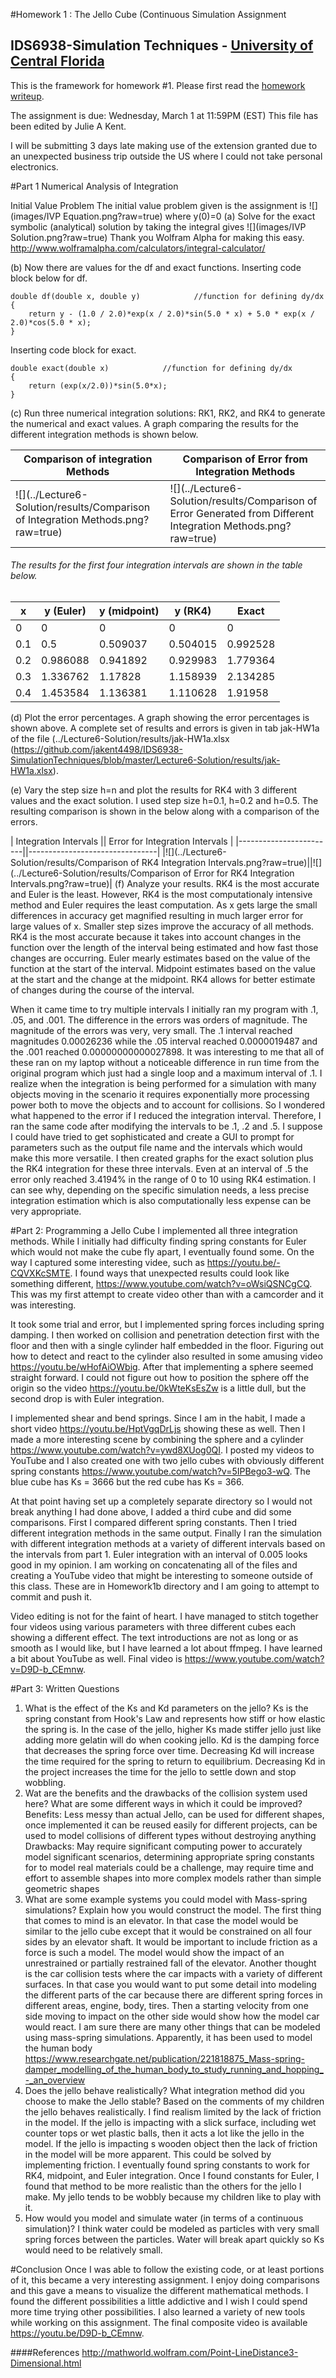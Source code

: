 #Homework 1 : The Jello Cube (Continuous Simulation Assignment
## IDS6938-Simulation Techniques - [University of Central Florida](http://www.ist.ucf.edu/grad/)


This is the framework for homework #1. Please first read the [homework writeup](HomeWork%231.pdf).

The assignment is due: Wednesday, March 1 at 11:59PM (EST)
This file has been edited by Julie A Kent.

I will be submitting 3 days late making use of the extension granted due to an unexpected business trip outside the US where I could not take personal electronics.

#Part 1 Numerical Analysis of Integration

Initial Value Problem 
The initial value problem given is the assignment is ![](images/IVP Equation.png?raw=true) where y(0)=0
(a) Solve for the exact symbolic (analytical) solution by taking the integral gives ![](images/IVP Solution.png?raw=true) 
Thank you Wolfram Alpha for making this easy. http://www.wolframalpha.com/calculators/integral-calculator/

(b) Now there are values for the df and exact functions.  Inserting code block below for df.

```
double df(double x, double y)            //function for defining dy/dx
{
    return y - (1.0 / 2.0)*exp(x / 2.0)*sin(5.0 * x) + 5.0 * exp(x / 2.0)*cos(5.0 * x);
}
```
Inserting code block for exact.
```
double exact(double x)            //function for defining dy/dx
{
    return (exp(x/2.0))*sin(5.0*x);
}
```
(c) Run three numerical integration solutions: RK1, RK2, and RK4 to generate the numerical and exact values. A graph comparing the results for the different integration methods is shown below.


| Comparison of integration Methods  | Comparison of Error from Integration Methods |
| ------------- | ------------- |
| ![](../Lecture6-Solution/results/Comparison of Integration Methods.png?raw=true) | ![](../Lecture6-Solution/results/Comparison of Error Generated from Different Integration Methods.png?raw=true) |
###### The results for the first four integration intervals are shown in the table below.

|  x | y (Euler) | y (midpoint) | y (RK4) | Exact |
|--------|--------|-----------|-----------|---------|
| 0 | 0 | 0 | 0 | 0 |
| 0.1 |0.5|0.509037|0.504015|0.992528|
|0.2|0.986088|0.941892|0.929983|1.779364|
|0.3|1.336762|1.17828|1.158939|2.134285|
|0.4|1.453584|1.136381|1.110628|1.91958|

(d) Plot the error percentages.  A graph showing the error percentages is shown above.  A complete set of results and errors is given in tab jak-HW1a of the file (../Lecture6-Solution/results/jak-HW1a.xlsx (https://github.com/jakent4498/IDS6938-SimulationTechniques/blob/master/Lecture6-Solution/results/jak-HW1a.xlsx).

(e) Vary the step size h=n  and plot the results for RK4 with 3 different values and the exact solution.  I used step size h=0.1, h=0.2 and h=0.5.  The resulting comparison is shown in the below along with a comparison of the errors.

| Integration Intervals || Error for Integration Intervals |
|------------------------||--------------------------------|
|![](../Lecture6-Solution/results/Comparison of RK4 Integration Intervals.png?raw=true)||![](../Lecture6-Solution/results/Comparison of Error for RK4 Integration Intervals.png?raw=true)|
(f) Analyze your results.
RK4 is the most accurate and Euler is the least.  However, RK4 is the most computationaly intensive method and Euler requires the least computation.  As x gets large the small differences in accuracy get magnified resulting in much larger error for large values of x.  Smaller step sizes improve the accuracy of all methods.  RK4 is the most accurate because it takes into account changes in the function over the length of the interval being estimated and how fast those changes are occurring.  Euler mearly estimates based on the value of the function at the start of the interval.  Midpoint estimates based on the value at the start and the change at the midpoint.  RK4 allows for better estimate of changes during the course of the interval.

When it came time to try multiple intervals I initially ran my program with .1, .05, and .001.  The difference in the errors was orders of magnitude.  The magnitude of the errors was very, very small.  The .1 interval reached magnitudes 0.00026236 while the .05 interval reached 0.0000019487 and the .001 reached 0.00000000000027898.  It was interesting to me that all of these ran on my laptop without a noticeable difference in run time from the original program which just had a single loop and a maximum interval of .1.  I realize when the integration is being performed for a simulation with many objects moving in the scenario it requires exponentially more processing power both to move the objects and to account for collisions.  So I wondered what happened to the error if I reduced the integration interval.  Therefore, I ran the same code after modifying the intervals to be .1, .2 and .5.  I suppose I could have tried to get sophisticated and create a GUI to prompt for parameters such as the output file name and the intervals which would make this more versatile.  I then created graphs for the exact solution plus the RK4 integration for these three intervals.  Even at an interval of .5 the error only reached 3.4194% in the range of 0 to 10 using RK4 estimation.  I can see why, depending on the specific simulation needs, a less precise integration estimation which is also computationally less expense can be very appropriate.

#Part 2: Programming a Jello Cube
I implemented all three integration methods.  While I initially had difficulty finding spring constants for Euler which would not make the cube fly apart, I eventually found some.  On the way I captured some interesting videe, such as https://youtu.be/-CQVXKcSMTE.  I found ways that unexpected results could look like something different, https://www.youtube.com/watch?v=oWsiQSNCgCQ.  This was my first attempt to create video other than with a camcorder and it was interesting.

It took some trial and error, but I implemented spring forces including spring damping. I then worked on collision and penetration detection first with the floor and then with a single cylinder half embedded in the floor.  Figuring out how to detect and react to the cylinder also resulted in some amusing video https://youtu.be/wHofAiOWbig.  After that implementing a sphere seemed straight forward. I could not figure out how to position the sphere off the origin so the video https://youtu.be/0kWteKsEsZw is a little dull, but the second drop is with Euler integration. 

I implemented shear and bend springs.  Since I am in the habit, I made a short video https://youtu.be/HptVgqDrLjs showing these as well.  Then I made a more interesting scene by combining the sphere and a cylinder https://www.youtube.com/watch?v=ywd8XUog0QI.  I posted my videos to YouTube and I also created one with two jello cubes with obviously different spring constants https://www.youtube.com/watch?v=5IPBego3-wQ.  The blue cube has Ks = 3666 but the red cube has Ks = 366.

At that point having set up a completely separate directory so I would not break anything I had done above, I added a third cube and did some comparisons.  First I compared different spring constants.  Then I tried different integration methods in the same output.  Finally I ran the simulation with different integration methods at a variety of different intervals based on the intervals from part 1.  Euler integration with an interval of 0.005 looks good in my opinion.  I am working on concatenating all of the files and creating a YouTube video that might be interesting to someone outside of this class.  These are in Homework1b directory and I am going to attempt to commit and push it.

Video editing is not for the faint of heart.  I have managed to stitch together four videos using various parameters with three different cubes each showing a different effect.  The text introductions are not as long or as smooth as I would like, but I have learned a lot about ffmpeg.  I have learned a bit about YouTube as well.  Final video is https://www.youtube.com/watch?v=D9D-b_CEmnw.

#Part 3: Written Questions
1. What is the effect of the Ks and Kd parameters on the jello?  Ks is the spring constant from Hook's Law and represents how stiff or how elastic the spring is.  In the case of the jello, higher Ks made stiffer jello just like adding more gelatin will do when cooking jello.  Kd is the damping force that decreases the spring force over time.  Decreasing Kd will increase the time required for the spring to return to equilibrium.  Decreasing Kd in the project increases the time for the jello to settle down and stop wobbling.  
2. Wat are the benefits and the drawbacks of the collision system used here?  What are some different ways in which it could be improved?  
	Benefits: Less messy than actual Jello, can be used for different shapes, once implemented it can be reused easily for different projects, can be used to model collisions of different types without destroying anything
    Drawbacks: May require significant computing power to accurately model significant scenarios, determining appropriate spring constants for to model real materials could be a challenge, may require time and effort to assemble shapes into more complex models rather than simple geometric shapes
3. What are some example systems you could model with Mass-spring simulations?  Explain how you would construct the model.
	The first thing that comes to mind is an elevator.  In that case the model would be similar to the jello cube except that it would be constrained on all four sides by an elevator shaft.  It would be important to include friction as a force is such a model.  The model would show the impact of an unrestrained or partially restrained fall of the elevator.  Another thought is the car collision tests where the car impacts with a variety of different surfaces.  In that case you would want to put some detail into modeling the different parts of the car because there are different spring forces in different areas, engine, body, tires.  Then a starting velocity from one side moving to impact on the other side would show how the model car would react. I am sure there are many other things that can be modeled using mass-spring simulations.  Apparently, it has been used to model the human body https://www.researchgate.net/publication/221818875_Mass-spring-damper_modelling_of_the_human_body_to_study_running_and_hopping_-_an_overview
4. Does the jello behave realistically?  What integration method did you choose to make the Jello stable?
Based on the comments of my children the jello behaves realistically.  I find realism limited by the lack of friction in the model.  If the jello is impacting with a slick surface, including wet counter tops or wet plastic balls, then it acts a lot like the jello in the model.  If the jello is impacting s wooden object then the lack of friction in the model will be more apparent.  This could be solved by implementing friction.  I eventually found spring constants to work for RK4, midpoint, and Euler integration.  Once I found constants for Euler, I found that method to be more realistic than the others for the jello I make.  My jello tends to be wobbly because my children like to play with it.
5. How would you model and simulate water (in terms of a continuous simulation)?
I think water could be modeled as particles with very small spring forces between the particles.  Water will break apart quickly so Ks would need to be relatively small.

#Conclusion
Once I was able to follow the existing code, or at least portions of it, this became a very interesting assignment.  I enjoy doing comparisons and this gave a means to visualize the different mathematical methods.  I found the different possibilities a little addictive and I wish I could spend more time trying other possibilities.  I also learned a variety of new tools while working on this assignment.  The final composite video is available https://youtu.be/D9D-b_CEmnw.

####References
http://mathworld.wolfram.com/Point-LineDistance3-Dimensional.html